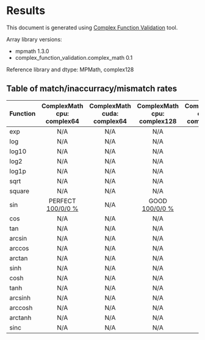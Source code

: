 
# Results

This document is generated using [Complex Function Validation](https://github.com/pearu/complex_function_validation) tool.

Array library versions:
- mpmath 1.3.0
- complex_function_validation.complex_math 0.1

Reference library and dtype: MPMath, complex128

## Table of match/inaccurracy/mismatch rates

 | Function | ComplexMath cpu: complex64 | ComplexMath cuda: complex64 | ComplexMath cpu: complex128 | ComplexMath cuda: complex128 | 
 | :---- | :----: | :----: | :----: | :----: | 
 | exp | N/A | N/A | N/A | N/A | 
 | log | N/A | N/A | N/A | N/A | 
 | log10 | N/A | N/A | N/A | N/A | 
 | log2 | N/A | N/A | N/A | N/A | 
 | log1p | N/A | N/A | N/A | N/A | 
 | sqrt | N/A | N/A | N/A | N/A | 
 | square | N/A | N/A | N/A | N/A | 
 | sin | PERFECT [100/0/0 %](data/sin_MPMath_complex128_cpu_versus_ComplexMath_complex64_cpu.txt) | N/A | GOOD [100/0/0 %](data/sin_MPMath_complex128_cpu_versus_ComplexMath_complex128_cpu.txt) | N/A | 
 | cos | N/A | N/A | N/A | N/A | 
 | tan | N/A | N/A | N/A | N/A | 
 | arcsin | N/A | N/A | N/A | N/A | 
 | arccos | N/A | N/A | N/A | N/A | 
 | arctan | N/A | N/A | N/A | N/A | 
 | sinh | N/A | N/A | N/A | N/A | 
 | cosh | N/A | N/A | N/A | N/A | 
 | tanh | N/A | N/A | N/A | N/A | 
 | arcsinh | N/A | N/A | N/A | N/A | 
 | arccosh | N/A | N/A | N/A | N/A | 
 | arctanh | N/A | N/A | N/A | N/A | 
 | sinc | N/A | N/A | N/A | N/A | 

